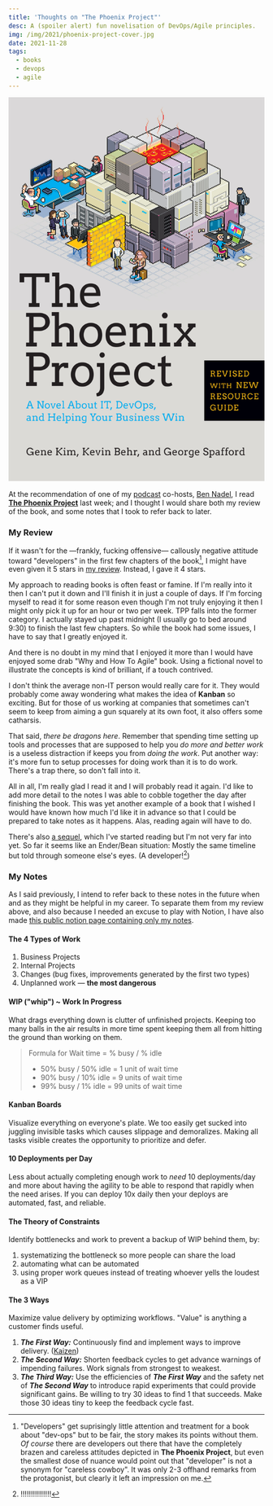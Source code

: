 ```yaml
---
title: 'Thoughts on "The Phoenix Project"'
desc: A (spoiler alert) fun novelisation of DevOps/Agile principles.
img: /img/2021/phoenix-project-cover.jpg
date: 2021-11-28
tags:
  - books
  - devops
  - agile
---
```


[![Cover art for book: The Phoenix Project](/img/2021/phoenix-project-cover.jpg)][the phoenix project]

At the recommendation of one of my [podcast][] co-hosts, [Ben Nadel][], I read **[The Phoenix Project][]** last week; and I thought I would share both my review of the book, and some notes that I took to refer back to later.

### My Review

If it wasn't for the &mdash;frankly, <span class="bleep">fuck</span>ing offensive&mdash; callously negative attitude toward "developers" in the first few chapters of the book[^1], I might have even given it 5 stars in [my review][]. Instead, I gave it 4 stars.

[^1]: "Developers" get suprisingly little attention and treatment for a book about "dev-ops" but to be fair, the story makes its points without them. _Of course_ there are developers out there that have the completely brazen and careless attitudes depicted in **The Phoenix Project**, but even the smallest dose of nuance would point out that "developer" is not a synonym for "careless cowboy". It was only 2-3 offhand remarks from the protagonist, but clearly it left an impression on me.

My approach to reading books is often feast or famine. If I'm really into it then I can't put it down and I'll finish it in just a couple of days. If I'm forcing myself to read it for some reason even though I'm not truly enjoying it then I might only pick it up for an hour or two per week. TPP falls into the former category. I actually stayed up past midnight (I usually go to bed around 9:30) to finish the last few chapters. So while the book had some issues, I have to say that I greatly enjoyed it.

And there is no doubt in my mind that I enjoyed it more than I would have enjoyed some drab "Why and How To Agile" book. Using a fictional novel to illustrate the concepts is kind of brilliant, if a touch contrived.

I don't think the average non-IT person would really care for it. They would probably come away wondering what makes the idea of **Kanban** so exciting. But for those of us working at companies that sometimes can't seem to keep from aiming a gun squarely at its own foot, it also offers some catharsis.

That said, _there be dragons here_. Remember that spending time setting up tools and processes that are supposed to help you _do more and better work_ is a useless distraction if keeps you from _doing the work_. Put another way: it's more fun to setup processes for doing work than it is to do work. There's a trap there, so don't fall into it.

All in all, I'm really glad I read it and I will probably read it again. I'd like to add more detail to the notes I was able to cobble together the day after finishing the book. This was yet another example of a book that I wished I would have known how much I'd like it in advance so that I could be prepared to take notes as it happens. Alas, reading again will have to do.

There's also [a sequel][], which I've started reading but I'm not very far into yet. So far it seems like an Ender/Bean situation: Mostly the same timeline but told through someone else's eyes. (A developer![^2])

[^2]: !!!!!!!!!!!!!!!

### My Notes

As I said previously, I intend to refer back to these notes in the future when and as they might be helpful in my career. To separate them from my review above, and also because I needed an excuse to play with Notion, I have also made [this public notion page containing only my notes][notion-notes].

#### The 4 Types of Work

1. Business Projects
2. Internal Projects
3. Changes (bug fixes, improvements generated by the first two types)
4. Unplanned work — **the most dangerous**

#### WIP ("whip") ~ Work In Progress

What drags everything down is clutter of unfinished projects. Keeping too many balls in the air results in more time spent keeping them all from hitting the ground than working on them.

> Formula for Wait time = % busy / % idle
>
> - 50% busy / 50% idle = 1 unit of wait time
> - 90% busy / 10% idle = 9 units of wait time
> - 99% busy / 1% idle = 99 units of wait time

#### Kanban Boards

Visualize everything on everyone's plate. We too easily get sucked into juggling invisible tasks which causes slippage and demoralizes. Making all tasks visible creates the opportunity to prioritize and defer.

#### 10 Deployments per Day

Less about actually completing enough work to _need_ 10 deployments/day and more about having the agility to be able to respond that rapidly when the need arises. If you can deploy 10x daily then your deploys are automated, fast, and reliable.

#### The Theory of Constraints

Identify bottlenecks and work to prevent a backup of WIP behind them, by:

1. systematizing the bottleneck so more people can share the load
2. automating what can be automated
3. using proper work queues instead of treating whoever yells the loudest as a VIP

#### The 3 Ways

Maximize value delivery by optimizing workflows. "Value" is anything a customer finds useful.

1. **_The First Way:_** Continuously find and implement ways to improve delivery. ([Kaizen](https://en.wikipedia.org/wiki/Kaizen))
2. **_The Second Way:_** Shorten feedback cycles to get advance warnings of impending failures. Work signals from strongest to weakest.
3. **_The Third Way:_** Use the efficiencies of **_The First Way_** and the safety net of **_The Second Way_** to introduce rapid experiments that could provide significant gains. Be willing to try 30 ideas to find 1 that succeeds. Make those 30 ideas tiny to keep the feedback cycle fast.

[podcast]: https://workingcode.dev
[ben nadel]: https://www.bennadel.com/
[the phoenix project]: https://amzn.to/3p1l4Yi
[my review]: https://www.goodreads.com/review/show/4345054208
[a sequel]: https://amzn.to/3xmuktO
[notion-notes]: https://atcodes.notion.site/The-Phoenix-Project-25659ef25d124005a4dd6d2f1d5ca292
